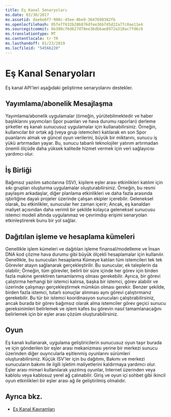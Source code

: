 ```yaml
---
title: Eş Kanal Senaryoları
ms.date: 03/30/2017
ms.assetid: dae6e0f7-900c-45ee-8be9-3647698382fb
ms.openlocfilehash: 05fe7f632b286876dfee36b7d5d22a77c0ae11e4
ms.sourcegitcommit: 6b308cf6d627d78ee36dbbae8972a310ac7fd6c8
ms.translationtype: MT
ms.contentlocale: tr-TR
ms.lasthandoff: 01/23/2019
ms.locfileid: "54566220"
---
```

# <a name="peer-channel-scenarios"></a>Eş Kanal Senaryoları
Eş kanal API'leri aşağıdaki geliştirme senaryolarını destekler.  
  
## <a name="publicationsubscription-messaging"></a>Yayımlama/abonelik Mesajlaşma  
 Yayımlama/abonelik uygulamalar (örneğin, yürütebilmektedir ve haber başlıklarını yayımcıları Spor puanları ve hava durumu raporları) derleme şirketler eş kanalı sunucusuz uygulamalar için kullanabilirsiniz. Örneğin, kullanıcılar bir ortak ağ (veya grup istemciler) katılarak en son Spor puanlarını almak ve güncel oyun verilerini, büyük bir miktarını, sunucu iş yükü artırmadan yayar. Bu, sunucu tabanlı teknolojiler yatırım artırmadan önemli ölçüde daha yüksek kalitede hizmet vermek için veri sağlayıcısı yardımcı olur.  
  
## <a name="collaboration"></a>İş Birliği  
 Bağımsız yazılım satıcılarına (ISV), kişilere eşler arası etkinlikleri katılım için sıkı grupları oluşturma uygulamalar oluşturabilirsiniz. Örneğin, bu resmi paylaşım arkadaşlar, diğer planlama etkinlikleri ve daha fazla arasında işbirliğine dayalı projeler üzerinde çalışan ekipler içerebilir. Geleneksel olarak, bu etkinlikler, sunucular her zaman içerir; Ancak, eş kanaldan maliyet açısından daha verimli bir şekilde kolayca geleneksel sunucusu istemci modeli altında uygulanmaz ve çevrimdışı erişimi senaryoları etkinleştirerek bunu bir yol sağlar.  
  
## <a name="distributed-processing-and-compute-clusters"></a>Dağıtılan işleme ve hesaplama kümeleri  
 Genellikle işlem kümeleri ve dağıtılan işleme finansal/modelleme ve İnsan DNA kod çözme hava durumu gibi büyük ölçekli hesaplamalar için kullanılır. Genellikle, bu sunucuları hesaplama Kümeye katılan tüm istemcileri tek tek Görevler atayın sağlanarak gerçekleştirilir. Bu sunucular, ek taleplerin da olabilir; Örneğin, tüm görevler, belirli bir süre içinde her görev için birden fazla makine gerektiren tamamlanmış olması gerekebilir. Ayrıca, bir görevi çalıştırma herhangi bir istemci kalırsa, başka bir istemci, görev alabilir ve üzerinde çalışmayı gerçekleştirmek mümkün olması gerekir. Benzer şekilde, birden fazla istemci, tutarlı sonuçlar alınması aynı görevi çalıştırmanız gerekebilir. Bu tür bir istemci koordinasyon sunucuları çalıştırabilirsiniz, ancak burada bir görev bağımsız olarak alma istemciler görev geçici sunucu gereksinimleri belirlemek ve işlem kafes bu görevin nasıl tamamlanacağını belirlemek için bir eşler arası çözüm oluşturabilirsiniz.  
  
## <a name="gaming"></a>Oyun  
 Eş kanalı kullanarak, uygulama geliştiricilerin sunucusuz oyun taşır burada ve için gönderilen bir eşler arası mekanizması yerine bir merkezi sunucu üzerinden diğer ouyncularla eşitlenmiş oyunlarını sürümleri oluşturabilirsiniz. Küçük ISV'ler için bu dağıtımı, Bakımı ve merkezi sunucuların bakımı ile ilgili işletim maliyetlerini kaldırmaya yardımcı olur. Eşler arası mimari kullanılarak yazılmış oyunlar, Internet üzerinden veya kablolu veya kablosuz yerel ağ çalınabilir. Giriş ve oyun içi sohbet gibi ikincil oyun etkinlikleri bir eşler arası ağ ile geliştirilmiş olmalıdır.  
  
## <a name="see-also"></a>Ayrıca bkz.
- [Eş Kanal Kavramları](../../../../docs/framework/wcf/feature-details/peer-channel-concepts.md)
